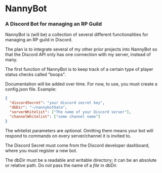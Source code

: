 # NannyBot

### A Discord Bot for managing an RP Guild

NannyBot is (will be) a collection of several different functionalities for managing an RP guild in Discord.

The plan is to integrate several of my other prior projects into NannyBot so that the Discord API only has one connection with my server, instead of many.

The first function of NannyBot is to keep track of a certain type of player status checks called "boops".

Documentation will be added over time. For now, to use, you must create a config.json file. Example:

```json
{
  "discordSecret": "your discord secret key",
  "dbDir": "~/nannybotData",
  "serverWhitelist": ["The name of your Discord server"],
  "channelWhitelist": ["some channel name"]
}
```

The whitelist parameters are *optional*. Omitting them means your bot will respond to commands on every server/channel it is invited to.

The Discord Secret must come from the Discord developer dashboard, where you must register a new bot.

The dbDir must be a readable and writable directory; it can be an absolute or relative path. Do *not* pass the name of a *file* in dbDir.